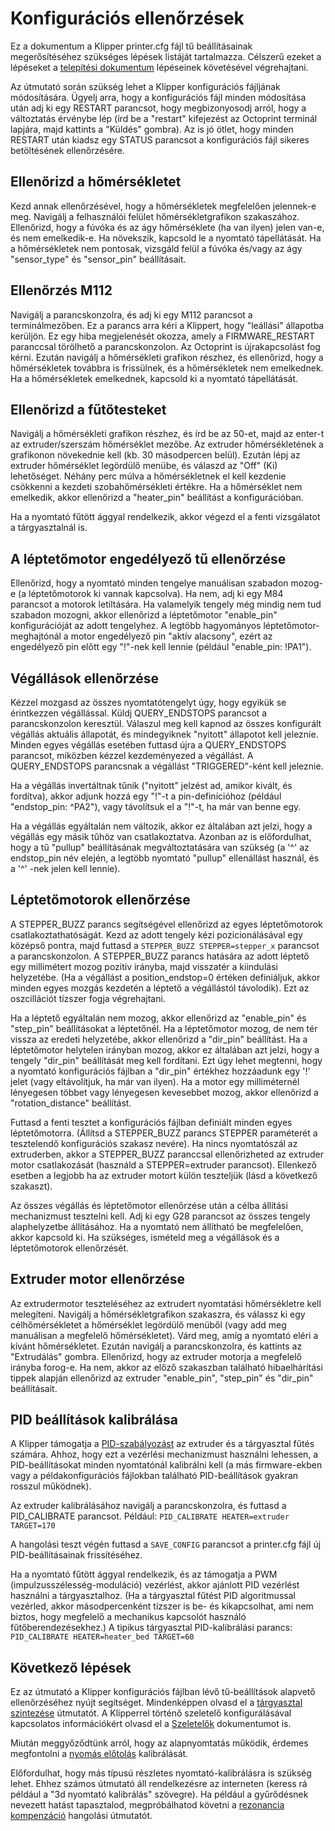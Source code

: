 # Konfigurációs ellenőrzések

Ez a dokumentum a Klipper printer.cfg fájl tű beállításainak megerősítéséhez szükséges lépések listáját tartalmazza. Célszerű ezeket a lépéseket a [telepítési dokumentum](Installation.md) lépéseinek követésével végrehajtani.

Az útmutató során szükség lehet a Klipper konfigurációs fájljának módosítására. Ügyelj arra, hogy a konfigurációs fájl minden módosítása után adj ki egy RESTART parancsot, hogy megbizonyosodj arról, hogy a változtatás érvénybe lép (írd be a "restart" kifejezést az Octoprint terminál lapjára, majd kattints a "Küldés" gombra). Az is jó ötlet, hogy minden RESTART után kiadsz egy STATUS parancsot a konfigurációs fájl sikeres betöltésének ellenőrzésére.

## Ellenőrizd a hőmérsékletet

Kezd annak ellenőrzésével, hogy a hőmérsékletek megfelelően jelennek-e meg. Navigálj a felhasználói felület hőmérsékletgrafikon szakaszához. Ellenőrizd, hogy a fúvóka és az ágy hőmérséklete (ha van ilyen) jelen van-e, és nem emelkedik-e. Ha növekszik, kapcsold le a nyomtató tápellátását. Ha a hőmérsékletek nem pontosak, vizsgáld felül a fúvóka és/vagy az ágy "sensor_type" és "sensor_pin" beállításait.

## Ellenőrzés M112

Navigálj a parancskonzolra, és adj ki egy M112 parancsot a terminálmezőben. Ez a parancs arra kéri a Klippert, hogy "leállási" állapotba kerüljön. Ez egy hiba megjelenését okozza, amely a FIRMWARE_RESTART paranccsal törölhető a parancskonzolon. Az Octoprint is újrakapcsolást fog kérni. Ezután navigálj a hőmérsékleti grafikon részhez, és ellenőrizd, hogy a hőmérsékletek továbbra is frissülnek, és a hőmérsékletek nem emelkednek. Ha a hőmérsékletek emelkednek, kapcsold ki a nyomtató tápellátását.

## Ellenőrizd a fűtőtesteket

Navigálj a hőmérsékleti grafikon részhez, és írd be az 50-et, majd az enter-t az extruder/szerszám hőmérséklet mezőbe. Az extruder hőmérsékletének a grafikonon növekednie kell (kb. 30 másodpercen belül). Ezután lépj az extruder hőmérséklet legördülő menübe, és válaszd az "Off" (Ki) lehetőséget. Néhány perc múlva a hőmérsékletnek el kell kezdenie csökkenni a kezdeti szobahőmérsékleti értékre. Ha a hőmérséklet nem emelkedik, akkor ellenőrizd a "heater_pin" beállítást a konfigurációban.

Ha a nyomtató fűtött ággyal rendelkezik, akkor végezd el a fenti vizsgálatot a tárgyasztalnál is.

## A léptetőmotor engedélyező tű ellenőrzése

Ellenőrizd, hogy a nyomtató minden tengelye manuálisan szabadon mozog-e (a léptetőmotorok ki vannak kapcsolva). Ha nem, adj ki egy M84 parancsot a motorok letiltására. Ha valamelyik tengely még mindig nem tud szabadon mozogni, akkor ellenőrizd a léptetőmotor "enable_pin" konfigurációját az adott tengelyhez. A legtöbb hagyományos léptetőmotor-meghajtónál a motor engedélyező pin "aktív alacsony", ezért az engedélyező pin előtt egy "!"-nek kell lennie (például "enable_pin: !PA1").

## Végállások ellenőrzése

Kézzel mozgasd az összes nyomtatótengelyt úgy, hogy egyikük se érintkezzen végállással. Küldj QUERY_ENDSTOPS parancsot a parancskonzolon keresztül. Válaszul meg kell kapnod az összes konfigurált végállás aktuális állapotát, és mindegyiknek "nyitott" állapotot kell jeleznie. Minden egyes végállás esetében futtasd újra a QUERY_ENDSTOPS parancsot, miközben kézzel kezdeményezed a végállást. A QUERY_ENDSTOPS parancsnak a végállást "TRIGGERED"-ként kell jeleznie.

Ha a végállás invertáltnak tűnik ("nyitott" jelzést ad, amikor kivált, és fordítva), akkor adjunk hozzá egy "!"-t a pin-definícióhoz (például "endstop_pin: ^PA2"), vagy távolítsuk el a "!"-t, ha már van benne egy.

Ha a végállás egyáltalán nem változik, akkor ez általában azt jelzi, hogy a végállás egy másik tűhöz van csatlakoztatva. Azonban az is előfordulhat, hogy a tű "pullup" beállításának megváltoztatására van szükség (a '^' az endstop_pin név elején, a legtöbb nyomtató "pullup" ellenállást használ, és a '^' -nek jelen kell lennie).

## Léptetőmotorok ellenőrzése

A STEPPER_BUZZ parancs segítségével ellenőrizd az egyes léptetőmotorok csatlakoztathatóságát. Kezd az adott tengely kézi pozicionálásával egy középső pontra, majd futtasd a `STEPPER_BUZZ STEPPER=stepper_x` parancsot a parancskonzolon. A STEPPER_BUZZ parancs hatására az adott léptető egy millimétert mozog pozitív irányba, majd visszatér a kiindulási helyzetébe. (Ha a végállást a position_endstop=0 értéken definiáljuk, akkor minden egyes mozgás kezdetén a léptető a végállástól távolodik). Ezt az oszcillációt tízszer fogja végrehajtani.

Ha a léptető egyáltalán nem mozog, akkor ellenőrizd az "enable_pin" és "step_pin" beállításokat a léptetőnél. Ha a léptetőmotor mozog, de nem tér vissza az eredeti helyzetébe, akkor ellenőrizd a "dir_pin" beállítást. Ha a léptetőmotor helytelen irányban mozog, akkor ez általában azt jelzi, hogy a tengely "dir_pin" beállítását meg kell fordítani. Ezt úgy lehet megtenni, hogy a nyomtató konfigurációs fájlban a "dir_pin" értékhez hozzáadunk egy '!' jelet (vagy eltávolítjuk, ha már van ilyen). Ha a motor egy milliméternél lényegesen többet vagy lényegesen kevesebbet mozog, akkor ellenőrizd a "rotation_distance" beállítást.

Futtasd a fenti tesztet a konfigurációs fájlban definiált minden egyes léptetőmotorra. (Állítsd a STEPPER_BUZZ parancs STEPPER paraméterét a tesztelendő konfigurációs szakasz nevére). Ha nincs nyomtatószál az extruderben, akkor a STEPPER_BUZZ paranccsal ellenőrizheted az extruder motor csatlakozását (használd a STEPPER=extruder parancsot). Ellenkező esetben a legjobb ha az extruder motort külön teszteljük (lásd a következő szakaszt).

Az összes végállás és léptetőmotor ellenőrzése után a célba állítási mechanizmust tesztelni kell. Adj ki egy G28 parancsot az összes tengely alaphelyzetbe állításához. Ha a nyomtató nem állítható be megfelelően, akkor kapcsold ki. Ha szükséges, ismételd meg a végállások és a léptetőmotorok ellenőrzését.

## Extruder motor ellenőrzése

Az extrudermotor teszteléséhez az extrudert nyomtatási hőmérsékletre kell melegíteni. Navigálj a hőmérsékletgrafikon szakaszra, és válassz ki egy célhőmérsékletet a hőmérséklet legördülő menüből (vagy add meg manuálisan a megfelelő hőmérsékletet). Várd meg, amíg a nyomtató eléri a kívánt hőmérsékletet. Ezután navigálj a parancskonzolra, és kattints az "Extrudálás" gombra. Ellenőrizd, hogy az extruder motorja a megfelelő irányba forog-e. Ha nem, akkor az előző szakaszban található hibaelhárítási tippek alapján ellenőrizd az extruder "enable_pin", "step_pin" és "dir_pin" beállításait.

## PID beállítások kalibrálása

A Klipper támogatja a [PID-szabályozást](https://hu.wikipedia.org/wiki/PID_szab%C3%A1lyoz%C3%B3) az extruder és a tárgyasztal fűtés számára. Ahhoz, hogy ezt a vezérlési mechanizmust használni lehessen, a PID-beállításokat minden nyomtatónál kalibrálni kell (a más firmware-ekben vagy a példakonfigurációs fájlokban található PID-beállítások gyakran rosszul működnek).

Az extruder kalibrálásához navigálj a parancskonzolra, és futtasd a PID_CALIBRATE parancsot. Például: `PID_CALIBRATE HEATER=extruder TARGET=170`

A hangolási teszt végén futtasd a `SAVE_CONFIG` parancsot a printer.cfg fájl új PID-beállításainak frissítéséhez.

Ha a nyomtató fűtött ággyal rendelkezik, és az támogatja a PWM (impulzusszélesség-moduláció) vezérlést, akkor ajánlott PID vezérlést használni a tárgyasztalhoz. (Ha a tárgyasztal fűtést PID algoritmussal vezérled, akkor másodpercenként tízszer is be- és kikapcsolhat, ami nem biztos, hogy megfelelő a mechanikus kapcsolót használó fűtőberendezésekhez.) A tipikus tárgyasztal PID-kalibrálási parancs: `PID_CALIBRATE HEATER=heater_bed TARGET=60`

## Következő lépések

Ez az útmutató a Klipper konfigurációs fájlban lévő tű-beállítások alapvető ellenőrzéséhez nyújt segítséget. Mindenképpen olvasd el a [tárgyasztal szintezése](Bed_Level.md) útmutatót. A Klipperrel történő szeletelő konfigurálásával kapcsolatos információkért olvasd el a [Szeletelők](Slicers.md) dokumentumot is.

Miután meggyőződtünk arról, hogy az alapnyomtatás működik, érdemes megfontolni a [nyomás előtolás](Pressure_Advance.md) kalibrálását.

Előfordulhat, hogy más típusú részletes nyomtató-kalibrálásra is szükség lehet. Ehhez számos útmutató áll rendelkezésre az interneten (keress rá például a "3d nyomtató kalibrálás" szövegre). Ha például a gyűrődésnek nevezett hatást tapasztalod, megpróbálhatod követni a [rezonancia kompenzáció](Resonance_Compensation.md) hangolási útmutatót.
